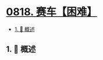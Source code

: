 # [0818. 赛车【困难】](https://github.com/tnotesjs/TNotes.leetcode/tree/main/notes/0818.%20%E8%B5%9B%E8%BD%A6%E3%80%90%E5%9B%B0%E9%9A%BE%E3%80%91)

<!-- region:toc -->

- [1. 📝 概述](#1--概述)

<!-- endregion:toc -->

## 1. 📝 概述
